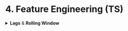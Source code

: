 # 4. Feature Engineering (TS)


<div style='width:1000px;margin:auto'>
<details><summary><b>Lags</b> & <b>Rolling Window</b> </summary>
<details><summary>Tutorials</summary>
<p>
First off what each features mathematically does:
<ul>
    <li><b>lag_7:</b> sales shifted 7 steps downwards for each group. The example above focuses on one group only as an example. That is why the first value appears on the 7th index.</li>
    <li><b>lag_28:</b> sales shifted 28 steps downwads. That is why the first value appears on the 28th index.</li>
    
    <li><b>rmean_7_7:</b> rolling mean sales of a window size of 7 over column lag_7. First value (0.2857) appears on the 13th index because means including nan are nan.</li>
    
    <li><b>rmean_7_28:</b> rolling mean sales of a window size of 7 over column lag_28. First value (0.357) appears on the 34th index because that is the first time the mean formula gets all 7 non-nan values.</li>
    <li><b>rmean_28_7:</b> rolling mean sales of a window size of 28 over column lag_7. First value (0.2857) appears on the 3th index because it is the first time the mean formula gets 28 non-nan values.</li>
    <li><b>rmean_28_28:</b> rolling mean sales of a window size of 28 over column lag_28. First value appears on 55th index because that is the first time the formula here all non-nan values.</li></ul>
<br>

<b>The intuition as far as I can understand is the following:</b><br>
<ul>
    <li>1. Captures the week-on-week similarity and that too of just the past week. In other words, people are likely to shop this monday similar to the last monday (except it is some special occassion).</li>
    <li>2. Captures the weekly similarity from a month-to-month perspective. Example: people in the 1st weekend of a month shop more so that weekend looks more similar to first weeks of other months than the previous weekend. (Though 28 is arguable here. A month is generally 30. Interesting would be a variable window depending on when the comparative week starts. Dealing with edge cases like week divided into 2 months will be tricky).</li><br>

<b>Since individual data points are prone to erratic spikes or troughs, mean provides a more "representative" picture.</b><br><br>

    <li>3. Captures the information regarding the sales of the whole previous week ending 7 days in the past i.e. if we are at day 14, then the average is of sales from days 1-7 NOT days 7-14. This provides the information about the whole week and not just a single day sale comparison like lag_7 to bring the lag_7 value into "better weekly context".</li>
    <li>4. Captures the information regarding the sales of the entire previous 4 weeks ending 7 days in the past i.e. if we are at day 35, then the average is sales from days 1-28.</li>

    <li>5. Captures the information regarding the sales of the whole week ending 4 weeks ago i.e. if we are on day 35, then the average is of sales from day 1-7. (Assuming for simplicity the month is 28 days), this provides the information of not just a month-to-month comparison of the same day (day 7 of month one vs day 7 of month two), but the entire week leading up to day 7. Again the idea I believe is to capture the whole week and not just a single day sale comparison like lag_28 to bring the lag_28 value into "better weekly context".</li>
    
    <li>6. Captures the information regarding the sales of the entire previous 4 weeks ending 4 weeks in the past i.e. if we are at day 56, then the average is of days 1-28. (Assuming for simplicity the month is 28 days), the idea again is to bring the point value of lag_28 into a better context (i.e. of day 28 when being compared to day 56) into a "better monthly context".</li></ul><br>

<b>How would you "talk" about these features?</b><br>
<ul>
    <li>Hey let's see how the sales were last friday compared to this friday?</li>
    <li>Hey let's see how the sales were first weekend of the last month compared to first weekend of this month?</li>
    <li>May be comparing last saturday to this saturday is too specific. Week-on-week same day trends are more likely to be similar if the prior week went similar too. It would make sense to not just have the last saturday but also the mean of the whole week leading upto that day to give the model the "hint" how normal the whole week was.</li></ul>
</details>

<details><summary>Code</summary>
```
lags = [7, 28]
lag_cols = [f"lag_{lag}" for lag in lags]
for lag, lag_col in zip(lags, lag_cols):
df[lag_col] = dt[['id', 'sales']].groupby("id")['sales'].shift(lag)

wins = [7, 28]
for win in wins:
for lag, lag_col in zip(lags, lag_cols):
    df[f"rmean_{lag}_{win}"] = dt[['id', lag_col]].groupby("id")[lag_col].transform(lambda x: x.rolling(win).mean()
```
</details>

</p></details>
</div>
